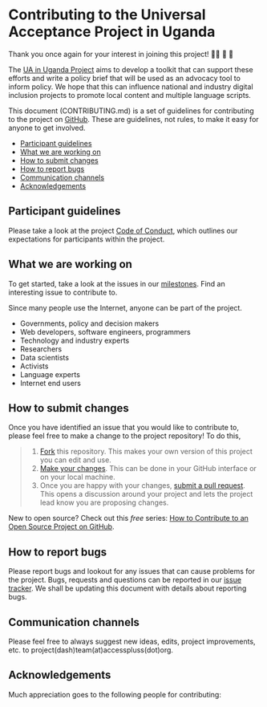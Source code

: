 # Contributing to the Universal Acceptance Project in Uganda

Thank you once again for your interest in joining this project! 👏🏾 🎊 🎉

The [UA in Uganda Project](https://github.com/MsKiden/universal-acceptance-project-uganda) aims to develop a toolkit that can support these efforts and write a policy brief that will be used as an advocacy tool to inform policy. We hope that this can influence national and industry digital inclusion projects to promote local content and multiple language scripts. 

This document (CONTRIBUTING.md) is a set of guidelines for contributing to the project on [GitHub](https://github.com/MsKiden/universal-acceptance-project-uganda). These are guidelines, not rules, to make it easy for anyone to get involved.

* [Participant guidelines](#participant-guidelines)
* [What we are working on](#what-we-are-working-on)
* [How to submit changes](#how-to-submit-changes)
* [How to report bugs](#how-to-report-bugs)
* [Communication channels](#communication-channels)
* [Acknowledgements](#acknowledgements)

## Participant guidelines
Please take a look at the project [Code of Conduct](), which outlines our expectations for participants within the project. 

## What we are working on
To get started, take a look at the issues in our [milestones](). Find an interesting issue to contribute to. 

Since many people use the Internet, anyone can be part of the project. 
+ Governments, policy and decision makers
+ Web developers, software engineers, programmers
+ Technology and industry experts
+ Researchers
+ Data scientists
+ Activists
+ Language experts
+ Internet end users 

## How to submit changes
Once you have identified an issue that you would like to contribute to, please feel free to make a change to the project repository! To do this, 

> 1. [Fork](https://help.github.com/articles/fork-a-repo/) this repository. This makes your own version of this project you can edit and use.
> 2. [Make your changes](https://guides.github.com/activities/forking/#making-changes). This can be done in your GitHub interface or on your local machine.
> 3. Once you are happy with your changes, [submit a pull request](https://help.github.com/articles/searching-issues-and-pull-requests/). This opens a discussion around your project and lets the project lead know you are proposing changes. 

New to open source? Check out this *free* series: [How to Contribute to an Open Source Project on GitHub](https://egghead.io/courses/how-to-contribute-to-an-open-source-project-on-github). 

## How to report bugs
Please report bugs and lookout for any issues that can cause problems for the project. Bugs, requests and questions can be reported in our [issue tracker](). We shall be updating this document with details about reporting bugs. 

## Communication channels
Please feel free to always suggest new ideas, edits, project improvements, etc. to project(dash)team(at)accesspluss(dot)org. 

## Acknowledgements

Much appreciation goes to the following people for contributing:
